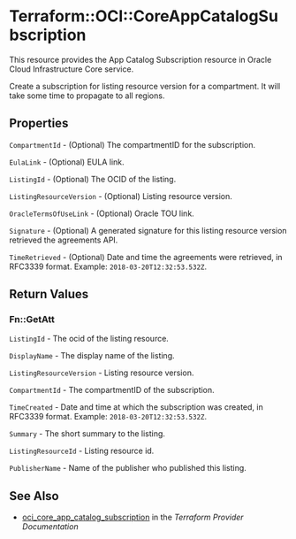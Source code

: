 # Terraform::OCI::CoreAppCatalogSubscription

This resource provides the App Catalog Subscription resource in Oracle Cloud Infrastructure Core service.

Create a subscription for listing resource version for a compartment. It will take some time to propagate to all regions.

## Properties

`CompartmentId` - (Optional) The compartmentID for the subscription.

`EulaLink` - (Optional) EULA link.

`ListingId` - (Optional) The OCID of the listing.

`ListingResourceVersion` - (Optional) Listing resource version.

`OracleTermsOfUseLink` - (Optional) Oracle TOU link.

`Signature` - (Optional) A generated signature for this listing resource version retrieved the agreements API.

`TimeRetrieved` - (Optional) Date and time the agreements were retrieved, in RFC3339 format. Example: `2018-03-20T12:32:53.532Z`.


## Return Values

### Fn::GetAtt

`ListingId` - The ocid of the listing resource.

`DisplayName` - The display name of the listing.

`ListingResourceVersion` - Listing resource version.

`CompartmentId` - The compartmentID of the subscription.

`TimeCreated` - Date and time at which the subscription was created, in RFC3339 format. Example: `2018-03-20T12:32:53.532Z`.

`Summary` - The short summary to the listing.

`ListingResourceId` - Listing resource id.

`PublisherName` - Name of the publisher who published this listing.

## See Also

* [oci_core_app_catalog_subscription](https://www.terraform.io/docs/providers/oci/r/core_app_catalog_subscription.html) in the _Terraform Provider Documentation_
